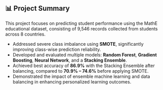 ## 📊 Project Summary

This project focuses on predicting student performance using the MathE educational dataset, consisting of 9,546 records collected from students across 8 countries.

- Addressed severe class imbalance using **SMOTE**, significantly improving class-wise prediction reliability.
- Developed and evaluated multiple models: **Random Forest**, **Gradient Boosting**, **Neural Network**, and a **Stacking Ensemble**.
- Achieved best accuracy of **86.9%** with the Stacking Ensemble after balancing, compared to **70.9% – 74.6%** before applying SMOTE.
- Demonstrated the impact of ensemble machine learning and data balancing in enhancing personalized learning outcomes.
